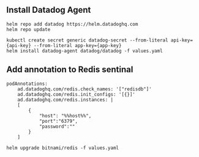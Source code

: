 ## Install Datadog Agent

    helm repo add datadog https://helm.datadoghq.com
    helm repo update

    kubectl create secret generic datadog-secret --from-literal api-key={api-key} --from-literal app-key={app-key}
    helm install datadog-agent datadog/datadog -f values.yaml

## Add annotation to Redis sentinal

    podAnnotations: 
        ad.datadoghq.com/redis.check_names: '["redisdb"]'
        ad.datadoghq.com/redis.init_configs: '[{}]'
        ad.datadoghq.com/redis.instances: |
        [
            {
                "host": "%%host%%",
                "port":"6379",
                "password":""
            }
        ]

    helm upgrade bitnami/redis -f values.yaml
   

